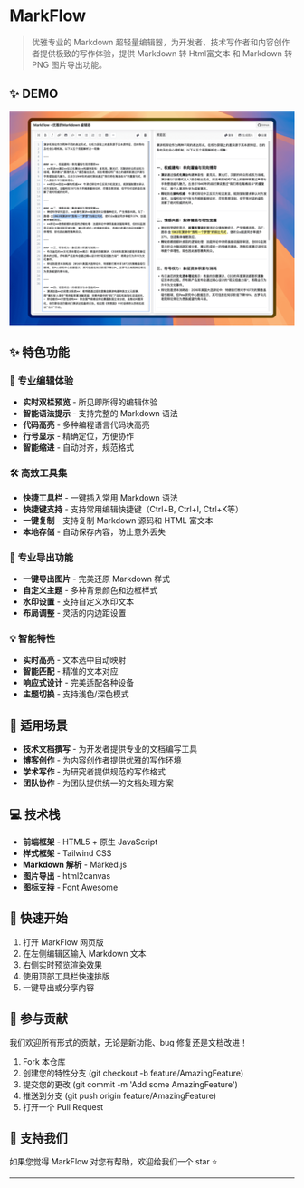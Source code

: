 # MarkFlow

> 优雅专业的 Markdown 超轻量编辑器，为开发者、技术写作者和内容创作者提供极致的写作体验，提供 Markdown 转 Html富文本 和 Markdown 转 PNG 图片导出功能。


## ✨ DEMO

![demo](./demo.png)

## ✨ 特色功能

### 🚀 专业编辑体验
- **实时双栏预览** - 所见即所得的编辑体验
- **智能语法提示** - 支持完整的 Markdown 语法
- **代码高亮** - 多种编程语言代码块高亮
- **行号显示** - 精确定位，方便协作
- **智能缩进** - 自动对齐，规范格式

### 🛠️ 高效工具集
- **快捷工具栏** - 一键插入常用 Markdown 语法
- **快捷键支持** - 支持常用编辑快捷键（Ctrl+B, Ctrl+I, Ctrl+K等）
- **一键复制** - 支持复制 Markdown 源码和 HTML 富文本
- **本地存储** - 自动保存内容，防止意外丢失

### 🎨 专业导出功能
- **一键导出图片** - 完美还原 Markdown 样式
- **自定义主题** - 多种背景颜色和边框样式
- **水印设置** - 支持自定义水印文本
- **布局调整** - 灵活的内边距设置

### 💡 智能特性
- **实时高亮** - 文本选中自动映射
- **智能匹配** - 精准的文本对应
- **响应式设计** - 完美适配各种设备
- **主题切换** - 支持浅色/深色模式

## 🎯 适用场景

- **技术文档撰写** - 为开发者提供专业的文档编写工具
- **博客创作** - 为内容创作者提供优雅的写作环境
- **学术写作** - 为研究者提供规范的写作格式
- **团队协作** - 为团队提供统一的文档处理方案

## 💻 技术栈

- **前端框架** - HTML5 + 原生 JavaScript
- **样式框架** - Tailwind CSS
- **Markdown 解析** - Marked.js
- **图片导出** - html2canvas
- **图标支持** - Font Awesome

## 🚀 快速开始

1. 打开 MarkFlow 网页版
2. 在左侧编辑区输入 Markdown 文本
3. 右侧实时预览渲染效果
4. 使用顶部工具栏快速排版
5. 一键导出或分享内容

## 🤝 参与贡献

我们欢迎所有形式的贡献，无论是新功能、bug 修复还是文档改进！

1. Fork 本仓库
2. 创建您的特性分支 (git checkout -b feature/AmazingFeature)
3. 提交您的更改 (git commit -m 'Add some AmazingFeature')
4. 推送到分支 (git push origin feature/AmazingFeature)
5. 打开一个 Pull Request

## 🌟 支持我们

如果您觉得 MarkFlow 对您有帮助，欢迎给我们一个 star ⭐️

---

